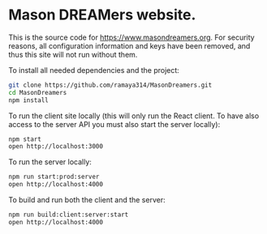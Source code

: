 
# Mason DREAMers website.

This is the source code for https://www.masondreamers.org. For security reasons, all configuration information and keys have been removed, and thus this site will not run without them.

To install all needed dependencies and the project:
```bash
git clone https://github.com/ramaya314/MasonDreamers.git
cd MasonDreamers
npm install
```

To run the client site locally (this will only run the React client. To have also access to the server API you must also start the server locally):
```bash
npm start
open http://localhost:3000
```

To run the server locally:
```bash
npm run start:prod:server
open http://localhost:4000
```

To build and run both the client and the server:
```bash
npm run build:client:server:start
open http://localhost:4000
```
